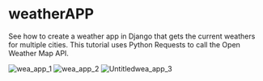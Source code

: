 # weatherAPP

See how to create a weather app in Django that gets the current weathers for multiple cities. This tutorial uses Python Requests to call the Open Weather Map API.

![wea_app_1](https://user-images.githubusercontent.com/68971762/123125148-43fdaf00-d416-11eb-91dc-66925ad56cc8.png)
![wea_app_2](https://user-images.githubusercontent.com/68971762/123125176-495af980-d416-11eb-9ad6-3ea42031bfd0.png)
![Untitledwea_app_3](https://user-images.githubusercontent.com/68971762/123125184-4b24bd00-d416-11eb-94f9-76c96a392571.png)
